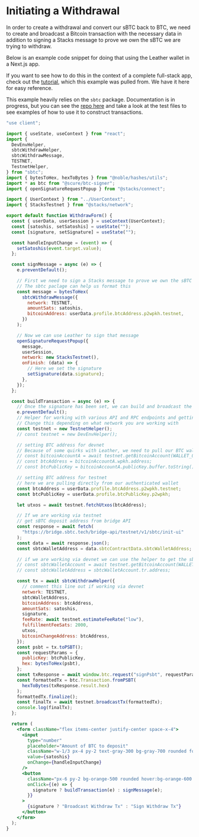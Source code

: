 # Initiating a Withdrawal

In order to create a withdrawal and convert our sBTC back to BTC, we need to create and broadcast a Bitcoin transaction with the necessary data in addition to signing a Stacks message to prove we own the sBTC we are trying to withdraw.

Below is an example code snippet for doing that using the Leather wallet in a Next.js app.

If you want to see how to do this in the context of a complete full-stack app, check out the [tutorial](./tutorial.md), which this example was pulled from. We have it here for easy reference.

This example heavily relies on the `sbtc` package. Documentation is in progress, but you can see the [repo here](https://github.com/hirosystems/stacks.js/tree/feat/add-sbtc-contracts/packages/sbtc) and take a look at the test files to see examples of how to use it to construct transactions.

```jsx
"use client";

import { useState, useContext } from "react";
import {
  DevEnvHelper,
  sbtcWithdrawHelper,
  sbtcWithdrawMessage,
  TESTNET,
  TestnetHelper,
} from "sbtc";
import { bytesToHex, hexToBytes } from "@noble/hashes/utils";
import * as btc from "@scure/btc-signer";
import { openSignatureRequestPopup } from "@stacks/connect";

import { UserContext } from "../UserContext";
import { StacksTestnet } from "@stacks/network";

export default function WithdrawForm() {
  const { userData, userSession } = useContext(UserContext);
  const [satoshis, setSatoshis] = useState("");
  const [signature, setSignature] = useState("");

  const handleInputChange = (event) => {
    setSatoshis(event.target.value);
  };

  const signMessage = async (e) => {
    e.preventDefault();

    // First we need to sign a Stacks message to prove we own the sBTC
    // The sbtc paclage can help us format this
    const message = bytesToHex(
      sbtcWithdrawMessage({
        network: TESTNET,
        amountSats: satoshis,
        bitcoinAddress: userData.profile.btcAddress.p2wpkh.testnet,
      })
    );

    // Now we can use Leather to sign that message
    openSignatureRequestPopup({
      message,
      userSession,
      network: new StacksTestnet(),
      onFinish: (data) => {
        // Here we set the signature
        setSignature(data.signature);
      },
    });
  };

  const buildTransaction = async (e) => {
    // Once the signature has been set, we can build and broadcast the transaction
    e.preventDefault();
    // Helper for working with various API and RPC endpoints and getting and processing data
    // Change this depending on what network you are working with
    const testnet = new TestnetHelper();
    // const testnet = new DevEnvHelper();

    // setting BTC address for devnet
    // Because of some quirks with Leather, we need to pull our BTC wallet using the helper if we are on devnet
    // const bitcoinAccountA = await testnet.getBitcoinAccount(WALLET_00);
    // const btcAddress = bitcoinAccountA.wpkh.address;
    // const btcPublicKey = bitcoinAccountA.publicKey.buffer.toString();

    // setting BTC address for testnet
    // here we are pulling directly from our authenticated wallet
    const btcAddress = userData.profile.btcAddress.p2wpkh.testnet;
    const btcPublicKey = userData.profile.btcPublicKey.p2wpkh;

    let utxos = await testnet.fetchUtxos(btcAddress);

    // If we are working via testnet
    // get sBTC deposit address from bridge API
    const response = await fetch(
      "https://bridge.sbtc.tech/bridge-api/testnet/v1/sbtc/init-ui"
    );
    const data = await response.json();
    const sbtcWalletAddress = data.sbtcContractData.sbtcWalletAddress;

    // if we are working via devnet we can use the helper to get the sbtc wallet address, which is associated with the first wallet
    // const sbtcWalletAccount = await testnet.getBitcoinAccount(WALLET_00);
    // const sbtcWalletAddress = sbtcWalletAccount.tr.address;

    const tx = await sbtcWithdrawHelper({
      // comment this line out if working via devnet
      network: TESTNET,
      sbtcWalletAddress,
      bitcoinAddress: btcAddress,
      amountSats: satoshis,
      signature,
      feeRate: await testnet.estimateFeeRate("low"),
      fulfillmentFeeSats: 2000,
      utxos,
      bitcoinChangeAddress: btcAddress,
    });
    const psbt = tx.toPSBT();
    const requestParams = {
      publicKey: btcPublicKey,
      hex: bytesToHex(psbt),
    };
    const txResponse = await window.btc.request("signPsbt", requestParams);
    const formattedTx = btc.Transaction.fromPSBT(
      hexToBytes(txResponse.result.hex)
    );
    formattedTx.finalize();
    const finalTx = await testnet.broadcastTx(formattedTx);
    console.log(finalTx);
  };

  return (
    <form className="flex items-center justify-center space-x-4">
      <input
        type="number"
        placeholder="Amount of BTC to deposit"
        className="w-1/3 px-4 py-2 text-gray-300 bg-gray-700 rounded focus:outline-none focus:border-orange-500"
        value={satoshis}
        onChange={handleInputChange}
      />
      <button
        className="px-6 py-2 bg-orange-500 rounded hover:bg-orange-600 focus:outline-none"
        onClick={(e) => {
          signature ? buildTransaction(e) : signMessage(e);
        }}
      >
        {signature ? "Broadcast Withdraw Tx" : "Sign Withdraw Tx"}
      </button>
    </form>
  );
}
```
